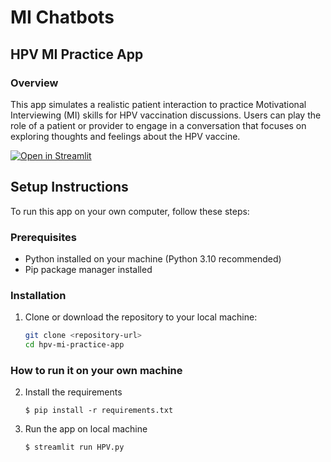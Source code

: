 
# MI Chatbots

## HPV MI Practice App

### Overview
This app simulates a realistic patient interaction to practice Motivational Interviewing (MI) skills for HPV vaccination discussions. Users can play the role of a patient or provider to engage in a conversation that focuses on exploring thoughts and feelings about the HPV vaccine.


[![Open in Streamlit](https://static.streamlit.io/badges/streamlit_badge_black_white.svg)](https://hpv-mi-chatbot.streamlit.app/)

## Setup Instructions
To run this app on your own computer, follow these steps:

### Prerequisites
- Python installed on your machine (Python 3.10 recommended)
- Pip package manager installed

### Installation
1. Clone or download the repository to your local machine:
   ```bash
   git clone <repository-url>
   cd hpv-mi-practice-app

### How to run it on your own machine

2. Install the requirements 

   ```
   $ pip install -r requirements.txt
   ```

3. Run the app on local machine 

   ```
   $ streamlit run HPV.py
   ```
